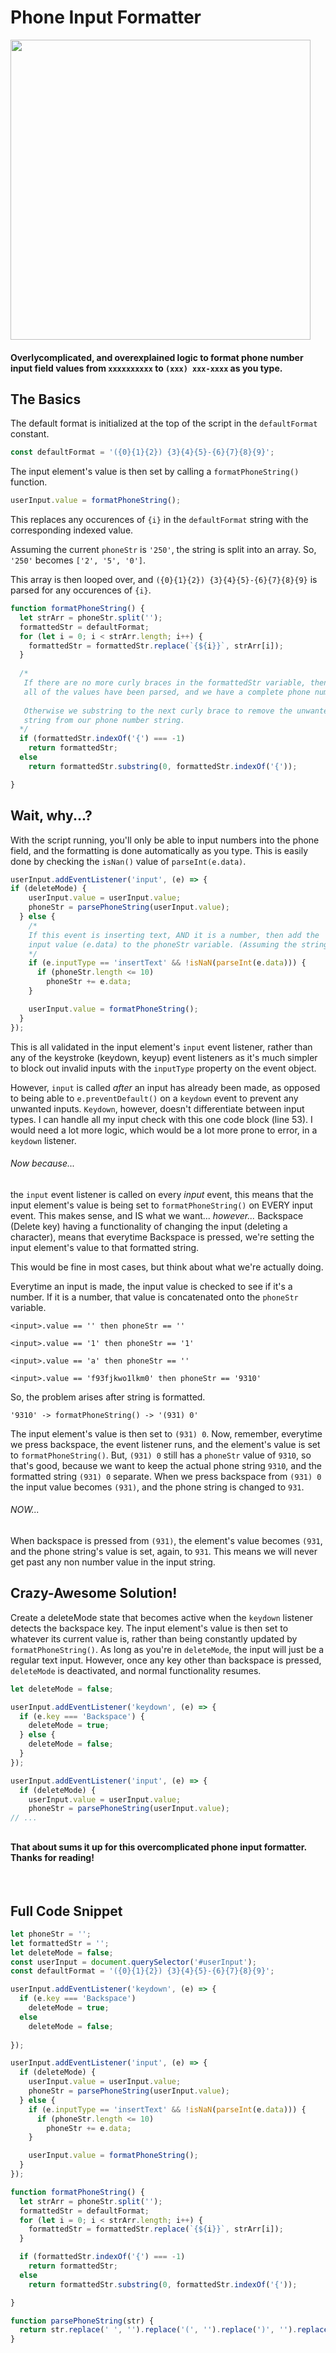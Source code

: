 # Phone Input Formatter

<img src="https://github.com/levidavidmurray/phone-input-formatter/raw/master/on.gif" alt="" width="480">

#### Overlycomplicated, and overexplained logic to format phone number input field values from `xxxxxxxxxx` to `(xxx) xxx-xxxx` as you type.

## The Basics
The default format is initialized at the top of the script in the `defaultFormat` constant.
```javascript
const defaultFormat = '({0}{1}{2}) {3}{4}{5}-{6}{7}{8}{9}';
```
The input element's value is then set by calling a `formatPhoneString()` function.
```javascript
userInput.value = formatPhoneString();
```
This replaces any occurences of `{i}` in the `defaultFormat` string with the corresponding indexed value.

Assuming the current `phoneStr` is `'250'`, the string is split into an array. So, `'250'` becomes `['2', '5', '0']`.

This array is then looped over, and `({0}{1}{2}) {3}{4}{5}-{6}{7}{8}{9}` is parsed for any occurences of `{i}`.
```javascript
function formatPhoneString() {
  let strArr = phoneStr.split('');
  formattedStr = defaultFormat;
  for (let i = 0; i < strArr.length; i++) {
    formattedStr = formattedStr.replace(`{${i}}`, strArr[i]);
  }
  
  /*
   If there are no more curly braces in the formattedStr variable, then
   all of the values have been parsed, and we have a complete phone number.
   
   Otherwise we substring to the next curly brace to remove the unwanted formatting
   string from our phone number string.
  */
  if (formattedStr.indexOf('{') === -1)
    return formattedStr;
  else
    return formattedStr.substring(0, formattedStr.indexOf('{'));

}
```
## Wait, why...?
With the script running, you'll only be able to input numbers into the phone field, and the formatting is done automatically
as you type. This is easily done by checking the `isNan()` value of `parseInt(e.data)`.

```javascript
userInput.addEventListener('input', (e) => {
if (deleteMode) {
    userInput.value = userInput.value;
    phoneStr = parsePhoneString(userInput.value);
  } else {
    /* 
    If this event is inserting text, AND it is a number, then add the
    input value (e.data) to the phoneStr variable. (Assuming the string isn't full)    
    */
    if (e.inputType == 'insertText' && !isNaN(parseInt(e.data))) {
      if (phoneStr.length <= 10)
        phoneStr += e.data;
    }

    userInput.value = formatPhoneString();
  }
});
```
This is all validated in the input element's `input` event listener, rather than any of the keystroke (keydown, keyup) 
event listeners as it's much simpler to block out invalid inputs with the `inputType` property on the event object.

However, `input` is called *after* an input has already been made, as opposed to being able to `e.preventDefault()` on
a `keydown` event to prevent any unwanted inputs. `Keydown`, however, doesn't differentiate between input types. I can
handle all my input check with this one code block (line 53). I would need a lot more logic, which would be a lot more 
prone to error, in a `keydown` listener.

###### Now because...

the `input` event listener is called on every *input* event, this means that the input element's value is being set to 
`formatPhoneString()` on EVERY input event. This makes sense, and IS what we want... *however...* Backspace (Delete key) having
a functionality of changing the input (deleting a character), means that everytime Backspace is pressed, we're setting
the input element's value to that formatted string.

This would be fine in most cases, but think about what we're actually doing.

Everytime an input is made, the input value is checked to see if it's a number. If it is a number, that value is
concatenated onto the `phoneStr` variable.
```
<input>.value == '' then phoneStr == ''

<input>.value == '1' then phoneStr == '1'

<input>.value == 'a' then phoneStr == ''

<input>.value == 'f93fjkwo1lkm0' then phoneStr == '9310'
```
So, the problem arises after string is formatted. 
```
'9310' -> formatPhoneString() -> '(931) 0'
```
The input element's value is then set to `(931) 0`. Now, remember, everytime we press backspace, the event listener runs,
and the element's value is set to `formatPhoneString()`. But, `(931) 0` still has a `phoneStr` value of `9310`, so that's good,
because we want to keep the actual phone string `9310`, and the formatted string `(931) 0` separate. When we press backspace 
from `(931) 0` the input value becomes `(931)`, and the phone string is changed to `931`.

###### NOW...

When backspace is pressed from `(931)`, the element's value becomes `(931`, and the phone string's value is set, again, to
`931`. This means we will never get past any non number value in the input string.

## Crazy-Awesome Solution!

Create a deleteMode state that becomes active when the `keydown` listener detects the backspace key. The input element's value
is then set to whatever its current value is, rather than being constantly updated by `formatPhoneString()`. As long as
you're in `deleteMode`, the input will just be a regular text input. However, once any key other than backspace is pressed,
`deleteMode` is deactivated, and normal functionality resumes.

```javascript
let deleteMode = false;

userInput.addEventListener('keydown', (e) => {
  if (e.key === 'Backspace') {
    deleteMode = true;
  } else {
    deleteMode = false;
  }
});

userInput.addEventListener('input', (e) => {
  if (deleteMode) {
    userInput.value = userInput.value;
    phoneStr = parsePhoneString(userInput.value);
// ...
```
## 

#### That about sums it up for this overcomplicated phone input formatter. Thanks for reading!

&nbsp;

##

## Full Code Snippet

```javascript
let phoneStr = '';
let formattedStr = '';
let deleteMode = false;
const userInput = document.querySelector('#userInput');
const defaultFormat = '({0}{1}{2}) {3}{4}{5}-{6}{7}{8}{9}';

userInput.addEventListener('keydown', (e) => {
  if (e.key === 'Backspace')
    deleteMode = true;
  else
    deleteMode = false;
    
});

userInput.addEventListener('input', (e) => {
  if (deleteMode) {
    userInput.value = userInput.value;
    phoneStr = parsePhoneString(userInput.value);
  } else {
    if (e.inputType == 'insertText' && !isNaN(parseInt(e.data))) {
      if (phoneStr.length <= 10)
        phoneStr += e.data;
    }

    userInput.value = formatPhoneString();
  }
});

function formatPhoneString() {
  let strArr = phoneStr.split('');
  formattedStr = defaultFormat;
  for (let i = 0; i < strArr.length; i++) {
    formattedStr = formattedStr.replace(`{${i}}`, strArr[i]);
  }

  if (formattedStr.indexOf('{') === -1)
    return formattedStr;
  else
    return formattedStr.substring(0, formattedStr.indexOf('{'));

}

function parsePhoneString(str) {
  return str.replace(' ', '').replace('(', '').replace(')', '').replace('-', '');
}
```




